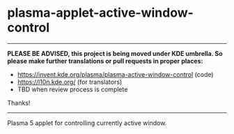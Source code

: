 # plasma-applet-active-window-control

----

**PLEASE BE ADVISED, this project is being moved under KDE umbrella. So please make further translations or pull requests in proper places:**
* https://invent.kde.org/plasma/plasma-active-window-control (code)
* https://l10n.kde.org/ (for translators)
* TBD when review process is complete

Thanks!

----

Plasma 5 applet for controlling currently active window.
